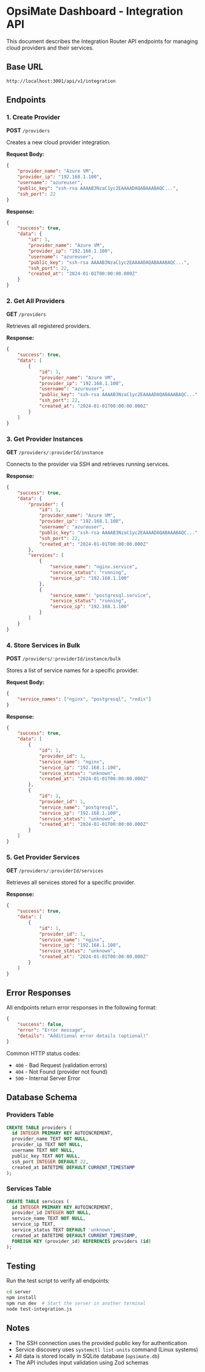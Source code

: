 # OpsiMate Dashboard - Integration API

This document describes the Integration Router API endpoints for managing cloud providers and their services.

## Base URL

```
http://localhost:3001/api/v1/integration
```

## Endpoints

### 1. Create Provider

**POST** `/providers`

Creates a new cloud provider integration.

**Request Body:**

```json
{
	"provider_name": "Azure VM",
	"provider_ip": "192.168.1.100",
	"username": "azureuser",
	"public_key": "ssh-rsa AAAAB3NzaC1yc2EAAAADAQABAAABAQC...",
	"ssh_port": 22
}
```

**Response:**

```json
{
	"success": true,
	"data": {
		"id": 1,
		"provider_name": "Azure VM",
		"provider_ip": "192.168.1.100",
		"username": "azureuser",
		"public_key": "ssh-rsa AAAAB3NzaC1yc2EAAAADAQABAAABAQC...",
		"ssh_port": 22,
		"created_at": "2024-01-01T00:00:00.000Z"
	}
}
```

### 2. Get All Providers

**GET** `/providers`

Retrieves all registered providers.

**Response:**

```json
{
	"success": true,
	"data": [
		{
			"id": 1,
			"provider_name": "Azure VM",
			"provider_ip": "192.168.1.100",
			"username": "azureuser",
			"public_key": "ssh-rsa AAAAB3NzaC1yc2EAAAADAQABAAABAQC...",
			"ssh_port": 22,
			"created_at": "2024-01-01T00:00:00.000Z"
		}
	]
}
```

### 3. Get Provider Instances

**GET** `/providers/:providerId/instance`

Connects to the provider via SSH and retrieves running services.

**Response:**

```json
{
	"success": true,
	"data": {
		"provider": {
			"id": 1,
			"provider_name": "Azure VM",
			"provider_ip": "192.168.1.100",
			"username": "azureuser",
			"public_key": "ssh-rsa AAAAB3NzaC1yc2EAAAADAQABAAABAQC...",
			"ssh_port": 22,
			"created_at": "2024-01-01T00:00:00.000Z"
		},
		"services": [
			{
				"service_name": "nginx.service",
				"service_status": "running",
				"service_ip": "192.168.1.100"
			},
			{
				"service_name": "postgresql.service",
				"service_status": "running",
				"service_ip": "192.168.1.100"
			}
		]
	}
}
```

### 4. Store Services in Bulk

**POST** `/providers/:providerId/instance/bulk`

Stores a list of service names for a specific provider.

**Request Body:**

```json
{
	"service_names": ["nginx", "postgresql", "redis"]
}
```

**Response:**

```json
{
	"success": true,
	"data": [
		{
			"id": 1,
			"provider_id": 1,
			"service_name": "nginx",
			"service_ip": "192.168.1.100",
			"service_status": "unknown",
			"created_at": "2024-01-01T00:00:00.000Z"
		},
		{
			"id": 2,
			"provider_id": 1,
			"service_name": "postgresql",
			"service_ip": "192.168.1.100",
			"service_status": "unknown",
			"created_at": "2024-01-01T00:00:00.000Z"
		}
	]
}
```

### 5. Get Provider Services

**GET** `/providers/:providerId/services`

Retrieves all services stored for a specific provider.

**Response:**

```json
{
	"success": true,
	"data": [
		{
			"id": 1,
			"provider_id": 1,
			"service_name": "nginx",
			"service_ip": "192.168.1.100",
			"service_status": "unknown",
			"created_at": "2024-01-01T00:00:00.000Z"
		}
	]
}
```

## Error Responses

All endpoints return error responses in the following format:

```json
{
	"success": false,
	"error": "Error message",
	"details": "Additional error details (optional)"
}
```

Common HTTP status codes:

- `400` - Bad Request (validation errors)
- `404` - Not Found (provider not found)
- `500` - Internal Server Error

## Database Schema

### Providers Table

```sql
CREATE TABLE providers (
  id INTEGER PRIMARY KEY AUTOINCREMENT,
  provider_name TEXT NOT NULL,
  provider_ip TEXT NOT NULL,
  username TEXT NOT NULL,
  public_key TEXT NOT NULL,
  ssh_port INTEGER DEFAULT 22,
  created_at DATETIME DEFAULT CURRENT_TIMESTAMP
);
```

### Services Table

```sql
CREATE TABLE services (
  id INTEGER PRIMARY KEY AUTOINCREMENT,
  provider_id INTEGER NOT NULL,
  service_name TEXT NOT NULL,
  service_ip TEXT,
  service_status TEXT DEFAULT 'unknown',
  created_at DATETIME DEFAULT CURRENT_TIMESTAMP,
  FOREIGN KEY (provider_id) REFERENCES providers (id)
);
```

## Testing

Run the test script to verify all endpoints:

```bash
cd server
npm install
npm run dev  # Start the server in another terminal
node test-integration.js
```

## Notes

- The SSH connection uses the provided public key for authentication
- Service discovery uses `systemctl list-units` command (Linux systems)
- All data is stored locally in SQLite database (`opsimate.db`)
- The API includes input validation using Zod schemas
